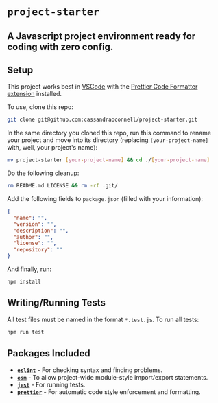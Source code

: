# `project-starter`

## A Javascript project environment ready for coding with zero config.

## Setup

This project works best in [VSCode](https://code.visualstudio.com/) with the [Prettier Code Formatter extension](https://marketplace.visualstudio.com/items?itemName=esbenp.prettier-vscode) installed.

To use, clone this repo:

```bash
git clone git@github.com:cassandraoconnell/project-starter.git
```

In the same directory you cloned this repo, run this command to rename your project and move into its directory (replacing `[your-project-name]` with, well, your project's name):

```bash
mv project-starter [your-project-name] && cd ./[your-project-name]
```

Do the following cleanup:

```bash
rm README.md LICENSE && rm -rf .git/
```

Add the following fields to `package.json` (filled with your information):

```json
{
  "name": "",
  "version": "",
  "description": "",
  "author": "",
  "license": "",
  "repository": ""
}
```

And finally, run:

```
npm install
```

## Writing/Running Tests

All test files must be named in the format `*.test.js`. To run all tests:

```bash
npm run test
```

## Packages Included

- [**`eslint`**](https://eslint.org/) - For checking syntax and finding problems.
- [**`esm`**](https://www.npmjs.com/package/esm) - To allow project-wide module-style import/export statements.
- [**`jest`**](https://jestjs.io/) - For running tests.
- [**`prettier`**](https://prettier.io/) - For automatic code style enforcement and formatting.
